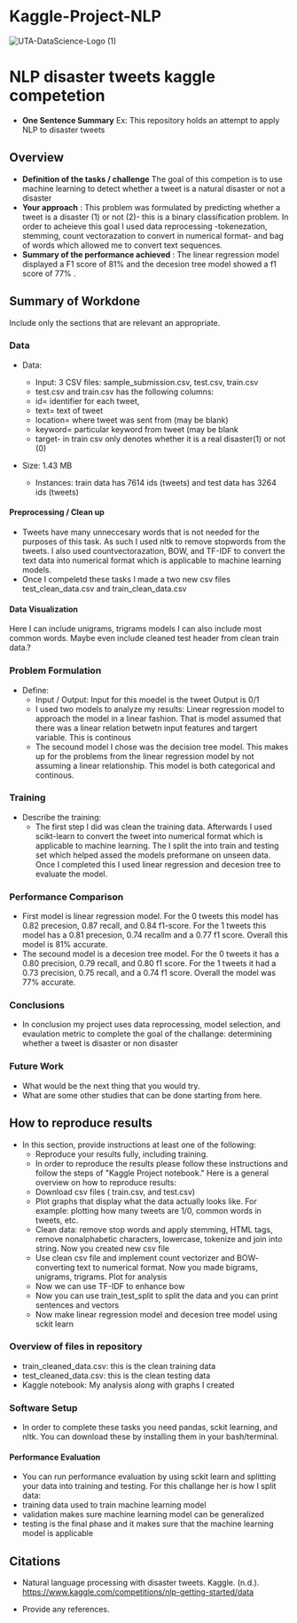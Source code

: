 # Kaggle-Project-NLP
![UTA-DataScience-Logo (1)](https://github.com/aminaj123/Kaggle-Project-NLP/assets/123412421/08565d2a-5657-4c9f-964b-85d6998adaca)

# NLP disaster tweets kaggle competetion

* **One Sentence Summary** Ex: This repository holds an attempt to apply NLP to disaster tweets 
## Overview


  * **Definition of the tasks / challenge**  The goal of this competion is to use machine learning to detect whether a tweet is a natural disaster or not a disaster 
  * **Your approach** : This problem was formulated by predicting whether a tweet is a disaster (1) or not (2)- this is a binary classification problem. In order to acheieve this goal I used data reprocessing -tokenezation, stemming, count vectorazation to convert in numerical format- and bag of words which allowed me to convert text sequences.
  * **Summary of the performance achieved** : The linear regression model displayed a F1 score of 81% and the decesion tree model showed a f1 score of 77% .

## Summary of Workdone

Include only the sections that are relevant an appropriate.

### Data

* Data:
  
    * Input: 3 CSV files: sample_submission.csv, test.csv, train.csv
    * test.csv and train.csv has the following columns:
    * id= identifier for each tweet,
    * text= text of tweet
    * location= where tweet was sent from (may be blank)
    * keyword= particular keyword from tweet (may be blank
    * target- in train csv only denotes whether it is a real disaster(1) or not (0)  

* Size: 1.43 MB 
  * Instances: train data has 7614 ids (tweets) and test data has 3264 ids (tweets) 
    

#### Preprocessing / Clean up

* Tweets have many unneccesary words that is not needed for the purposes of this task. As such I used nltk to remove stopwords from the tweets. I also used countvectorazation, BOW, and TF-IDF to convert the text data into numerical format which is applicable to machine learning models.
* Once I compeletd these tasks I made a two new csv files test_clean_data.csv and train_clean_data.csv

#### Data Visualization

Here I can include unigrams, trigrams models I can also include most common words. Maybe even include cleaned test header from clean train data.? 

### Problem Formulation

* Define:
  * Input / Output: Input for this moedel is the tweet Output is 0/1
  * I used two models to analyze my results: Linear regression model to approach the model in a linear fashion. That is model assumed that there was a linear relation betwetn input features and targert variable. This is continous 
  * The secound model I chose was the decision tree model. This makes up for the problems from the linear regression model by not assuming a linear relationship. This model is both categorical and continous. 
     
  

### Training

* Describe the training:
  * The first step I did was clean the training data. Afterwards I used scikt-learn to convert the tweet into numerical format which is applicable to machine learning. The I split the into train and testing set which helped assed the models preformane on unseen data. Once I completed this I used linear regression and decesion tree to evaluate the model. 

### Performance Comparison

* First model is linear regression model. For the 0 tweets this model has 0.82 precesion, 0.87 recall, and 0.84 f1-score. For the 1 tweets this model has a 0.81 precesion, 0.74 recallm and a 0.77 f1 score. Overall this model is 81% accurate.
* The secound model is a decesion tree model. For the 0 tweets it has a 0.80 precision, 0.79 recall, and 0.80 f1 score. For the 1 tweets it had a 0.73 precision, 0.75 recall, and a 0.74 f1 score. Overall the model was 77% accurate. 

### Conclusions

* In conclusion my project uses data reprocessing, model selection, and evaulation metric to complete the goal of the challange: determining whether a tweet is disaster or non disaster

### Future Work

* What would be the next thing that you would try.
* What are some other studies that can be done starting from here.

## How to reproduce results

* In this section, provide instructions at least one of the following:
   * Reproduce your results fully, including training.
   * In order to reproduce the results please follow these instructions and follow the steps of "Kaggle Project notebook." Here is a general overview on how to reproduce results:
   * Download csv files ( train.csv, and test.csv)
   * Plot graphs that display what the data actually looks like. For example: plotting how many tweets are 1/0, common words in tweets, etc.
   * Clean data: remove stop words and apply stemming, HTML tags, remove nonalphabetic characters, lowercase, tokenize and join into string. Now you created new csv file 
   * Use clean csv file and implement count vectorizer and BOW- converting text to numerical format. Now you made bigrams, unigrams, trigrams. Plot for analysis
   * Now we can use TF-IDF to enhance bow
   * Now you can use train_test_split to split the data and you can print sentences and vectors
   * Now make linear regression model and decesion tree model using sckit learn 

     
    
   

### Overview of files in repository

* train_cleaned_data.csv: this is the clean training data
* test_cleaned_data.csv: this is the clean testing data
* Kaggle notebook: My analysis along with graphs I created 



### Software Setup
* In order to complete these tasks you need pandas, sckit learning, and nltk. You can download these by installing them in your bash/terminal. 



#### Performance Evaluation

* You can run performance evaluation by using sckit learn and splitting your data into training and testing. For this challange her is how I split data:
* training data used to train machine learning model
* validation makes sure machine learning model can be generalized
* testing is the final phase and it makes sure that the machine learning model is applicable 


## Citations
* Natural language processing with disaster tweets. Kaggle. (n.d.). https://www.kaggle.com/competitions/nlp-getting-started/data
  


* Provide any references.

